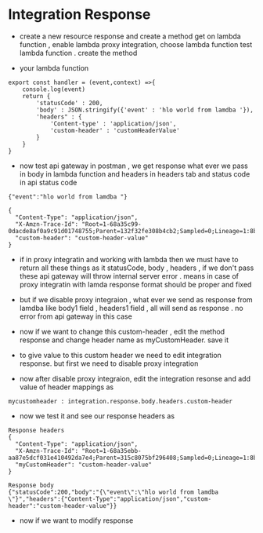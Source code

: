 # Integration Response 

- create a new resource response and create a method get on lambda function , enable lambda proxy integration, choose lambda function test lambda function . create the method 

- your lambda function 
```javscript
export const handler = (event,context) =>{
    console.log(event)
    return {
        'statusCode' : 200,
        'body' : JSON.stringify({'event' : 'hlo world from lamdba '}),
        'headers" : {
            'Content-type' : 'application/json',
            'custom-header' : 'customHeaderValue'
        }
    }
}
```

- now test api gateway in postman  , we get response what ever we pass in body in lambda function and headers in headers tab and status code in api status code 

```
{"event":"hlo world from lamdba "}

```

```
{
  "Content-Type": "application/json",
  "X-Amzn-Trace-Id": "Root=1-68a35c99-0dacde8af0a9c91d01748755;Parent=132f32fe308b4cb2;Sampled=0;Lineage=1:8bcc934e:0",
  "custom-header": "custom-header-value"
}

```

- if in proxy integratin and working with lambda then we must have to return all these things as it statusCode, body , headers , if we don't pass these api gateway will throw internal server error . means in case of proxy integratin with lamda response format should be proper and fixed

- but if we disable proxy integraion , what ever we send as response from lamdba like body1 field , headers1 field , all will send as response . no error from api gateway in this case 

- now if we want to change this custom-header , edit the method response and change header name as myCustomHeader. save it 
- to give value to this custom header we need to edit integration response. but first we need to disable proxy integration
- now after disable proxy integraion, edit the integration resonse and add value of header mappings as 

```
mycustomheader : integration.response.body.headers.custom-header
```

- now we test it and see our response headers as 
```
Response headers
{
  "Content-Type": "application/json",
  "X-Amzn-Trace-Id": "Root=1-68a35ebb-aa87e5dcf031e410492da7e4;Parent=315c8075bf296408;Sampled=0;Lineage=1:8bcc934e:0",
  "myCustomHeader": "custom-header-value"
}
```

```
Response body
{"statusCode":200,"body":"{\"event\":\"hlo world from lamdba \"}","headers":{"Content-Type":"application/json","custom-header":"custom-header-value"}}
```

- now if we want to  modify response 

